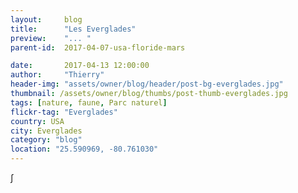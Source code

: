 ```yaml
---
layout:     blog
title:      "Les Everglades"
preview:    "... "
parent-id:  2017-04-07-usa-floride-mars

date:       2017-04-13 12:00:00
author:     "Thierry"
header-img: "assets/owner/blog/header/post-bg-everglades.jpg"
thumbnail: /assets/owner/blog/thumbs/post-thumb-everglades.jpg
tags: [nature, faune, Parc naturel]
flickr-tag: "Everglades"
country: USA
city: Everglades
category: "blog"
location: "25.590969, -80.761030"
---
```


∫